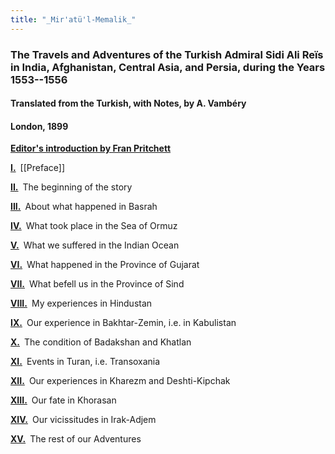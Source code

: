 ```yaml
---
title: "_Mir'atü'l-Memalik_"
---
```


### The Travels and Adventures of the Turkish Admiral Sidi Ali Reïs in India, Afghanistan, Central Asia, and Persia, during the Years 1553--1556

#### Translated from the Turkish, with Notes, by A. Vambéry

#### London, 1899

[**Editor's introduction by Fran Pritchett**](./intro/)

[**I.**](./pt-1/)&ensp;\[\[Preface\]\]

[**II.**](./pt-1/#ch-ii)&ensp;The beginning of the story

[**III.**](./pt-1/#ch-iii)&ensp;About what happened in Basrah

[**IV.**](./pt-1/#ch-iv)&ensp;What took place in the Sea of Ormuz

[**V.**](./pt-1/#ch-v)&ensp;What we suffered in the Indian Ocean

[**VI.**](./pt-2/)&ensp;What happened in the Province of Gujarat

[**VII.**](./pt-3/)&ensp;What befell us in the Province of Sind

[**VIII.**](./pt-4/)&ensp;My experiences in Hindustan

[**IX.**](./pt-5/)&ensp;Our experience in Bakhtar-Zemin, i.e. in Kabulistan

[**X.**](./pt-5/#ch-x)&ensp;The condition of Badakshan and Khatlan

[**XI.**](./pt-5/#ch-xi)&ensp;Events in Turan, i.e. Transoxania

[**XII.**](./pt-6/)&ensp;Our experiences in Kharezm and Deshti-Kipchak

[**XIII.**](./pt-6/#ch-xiii)&ensp;Our fate in Khorasan

[**XIV.**](./pt-7/)&ensp;Our vicissitudes in Irak-Adjem

[**XV.**](./pt-7/#ch-xv)&ensp;The rest of our Adventures
